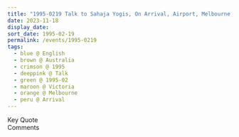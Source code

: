 ```yaml
---
title: "1995-0219 Talk to Sahaja Yogis, On Arrival, Airport, Melbourne, Victoria, Australia"
date: 2023-11-18
display_date: 
sort_date: 1995-02-19
permalink: /events/1995-0219
tags:
  - blue @ English
  - brown @ Australia
  - crimson @ 1995
  - deeppink @ Talk
  - green @ 1995-02
  - maroon @ Victoria
  - orange @ Melbourne
  - peru @ Arrival 
---
```


<wave-list>
  <list-title color="green" width="75">Key Quote</list-title>
  <list-item color="BlanchedAlmond"  width="200"></list-item>
  <list-item color="Lavender"></list-item>
  <list-item color="BlanchedAlmond"></list-item>
</wave-list>

<br>

<wave-list>
  <list-title color="green" width="75">Comments</list-title>
  <list-item color="BlanchedAlmond"  width="200"></list-item>
  <list-item color="Lavender"></list-item>
  <list-item color="BlanchedAlmond"></list-item>
</wave-list>